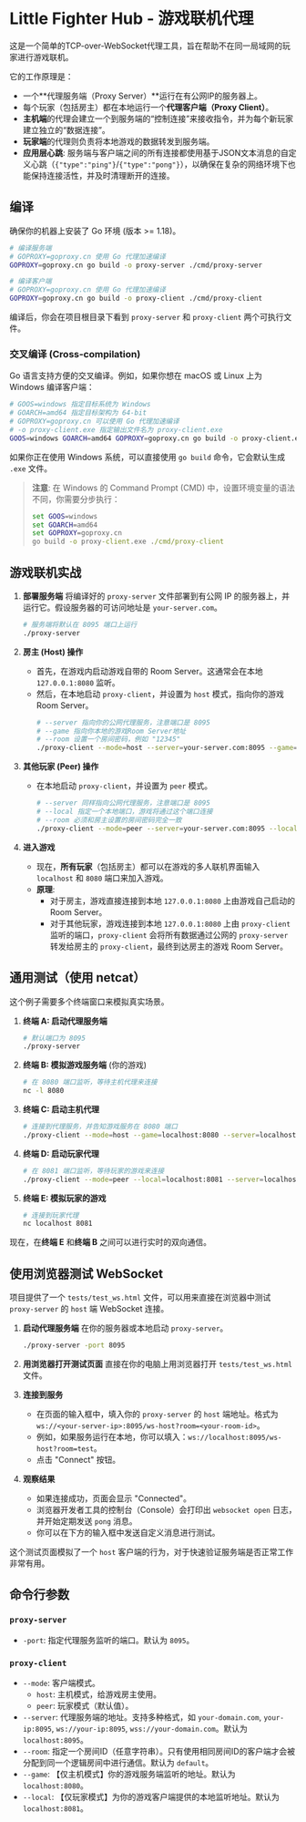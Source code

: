 # Little Fighter Hub - 游戏联机代理

这是一个简单的TCP-over-WebSocket代理工具，旨在帮助不在同一局域网的玩家进行游戏联机。

它的工作原理是：
- 一个**代理服务端（Proxy Server）**运行在有公网IP的服务器上。
- 每个玩家（包括房主）都在本地运行一个**代理客户端（Proxy Client）**。
- **主机端**的代理会建立一个到服务端的“控制连接”来接收指令，并为每个新玩家建立独立的“数据连接”。
- **玩家端**的代理则负责将本地游戏的数据转发到服务端。
- **应用层心跳**: 服务端与客户端之间的所有连接都使用基于JSON文本消息的自定义心跳（`{"type":"ping"}`/`{"type":"pong"}`），以确保在复杂的网络环境下也能保持连接活性，并及时清理断开的连接。

## 编译

确保你的机器上安装了 Go 环境 (版本 >= 1.18)。

```bash
# 编译服务端
# GOPROXY=goproxy.cn 使用 Go 代理加速编译
GOPROXY=goproxy.cn go build -o proxy-server ./cmd/proxy-server

# 编译客户端
# GOPROXY=goproxy.cn 使用 Go 代理加速编译
GOPROXY=goproxy.cn go build -o proxy-client ./cmd/proxy-client
```

编译后，你会在项目根目录下看到 `proxy-server` 和 `proxy-client` 两个可执行文件。

### 交叉编译 (Cross-compilation)

Go 语言支持方便的交叉编译。例如，如果你想在 macOS 或 Linux 上为 Windows 编译客户端：

```bash
# GOOS=windows 指定目标系统为 Windows
# GOARCH=amd64 指定目标架构为 64-bit
# GOPROXY=goproxy.cn 可以使用 Go 代理加速编译
# -o proxy-client.exe 指定输出文件名为 proxy-client.exe
GOOS=windows GOARCH=amd64 GOPROXY=goproxy.cn go build -o proxy-client.exe ./cmd/proxy-client
```

如果你正在使用 Windows 系统，可以直接使用 `go build` 命令，它会默认生成 `.exe` 文件。

> **注意**: 在 Windows 的 Command Prompt (CMD) 中，设置环境变量的语法不同，你需要分步执行：
> ```cmd
> set GOOS=windows
> set GOARCH=amd64
> set GOPROXY=goproxy.cn
> go build -o proxy-client.exe ./cmd/proxy-client
> ```

## 游戏联机实战

1.  **部署服务端**
    将编译好的 `proxy-server` 文件部署到有公网 IP 的服务器上，并运行它。假设服务器的可访问地址是 `your-server.com`。
    ```bash
    # 服务端将默认在 8095 端口上运行
    ./proxy-server
    ```

2.  **房主 (Host) 操作**
    -   首先，在游戏内启动游戏自带的 Room Server。这通常会在本地 `127.0.0.1:8080` 监听。
    -   然后，在本地启动 `proxy-client`，并设置为 `host` 模式，指向你的游戏 Room Server。
        ```bash
        # --server 指向你的公网代理服务，注意端口是 8095
        # --game 指向你本地的游戏Room Server地址
        # --room 设置一个房间密码，例如 "12345"
        ./proxy-client --mode=host --server=your-server.com:8095 --game=127.0.0.1:8080 --room=12345
        ```

3.  **其他玩家 (Peer) 操作**
    -   在本地启动 `proxy-client`，并设置为 `peer` 模式。
        ```bash
        # --server 同样指向公网代理服务，注意端口是 8095
        # --local 指定一个本地端口，游戏将通过这个端口连接
        # --room 必须和房主设置的房间密码完全一致
        ./proxy-client --mode=peer --server=your-server.com:8095 --local=127.0.0.1:8080 --room=12345
        ```

4.  **进入游戏**
    -   现在，**所有玩家**（包括房主）都可以在游戏的多人联机界面输入 `localhost` 和 `8080` 端口来加入游戏。
    -   **原理**:
        -   对于房主，游戏直接连接到本地 `127.0.0.1:8080` 上由游戏自己启动的 Room Server。
        -   对于其他玩家，游戏连接到本地 `127.0.0.1:8080` 上由 `proxy-client` 监听的端口，`proxy-client` 会将所有数据通过公网的 `proxy-server` 转发给房主的 `proxy-client`，最终到达房主的游戏 Room Server。

## 通用测试（使用 netcat）

这个例子需要多个终端窗口来模拟真实场景。

1.  **终端 A: 启动代理服务端**
    ```bash
    # 默认端口为 8095
    ./proxy-server
    ```

2.  **终端 B: 模拟游戏服务端** (你的游戏)
    ```bash
    # 在 8080 端口监听，等待主机代理来连接
    nc -l 8080
    ```

3.  **终端 C: 启动主机代理**
    ```bash
    # 连接到代理服务，并告知游戏服务在 8080 端口
    ./proxy-client --mode=host --game=localhost:8080 --server=localhost:8095
    ```

4.  **终端 D: 启动玩家代理**
    ```bash
    # 在 8081 端口监听，等待玩家的游戏来连接
    ./proxy-client --mode=peer --local=localhost:8081 --server=localhost:8095
    ```

5.  **终端 E: 模拟玩家的游戏**
    ```bash
    # 连接到玩家代理
    nc localhost 8081
    ```

现在，在**终端 E** 和**终端 B** 之间可以进行实时的双向通信。

## 使用浏览器测试 WebSocket

项目提供了一个 `tests/test_ws.html` 文件，可以用来直接在浏览器中测试 `proxy-server` 的 `host` 端 WebSocket 连接。

1.  **启动代理服务端**
    在你的服务器或本地启动 `proxy-server`。
    ```bash
    ./proxy-server -port 8095
    ```

2.  **用浏览器打开测试页面**
    直接在你的电脑上用浏览器打开 `tests/test_ws.html` 文件。

3.  **连接到服务**
    -   在页面的输入框中，填入你的 `proxy-server` 的 `host` 端地址。格式为 `ws://<your-server-ip>:8095/ws-host?room=<your-room-id>`。
    -   例如，如果服务运行在本地，你可以填入：`ws://localhost:8095/ws-host?room=test`。
    -   点击 "Connect" 按钮。

4.  **观察结果**
    -   如果连接成功，页面会显示 "Connected"。
    -   浏览器开发者工具的控制台（Console）会打印出 `websocket open` 日志，并开始定期发送 `pong` 消息。
    -   你可以在下方的输入框中发送自定义消息进行测试。

这个测试页面模拟了一个 `host` 客户端的行为，对于快速验证服务端是否正常工作非常有用。

## 命令行参数

### `proxy-server`

- `-port`: 指定代理服务监听的端口。默认为 `8095`。

### `proxy-client`

- `--mode`: 客户端模式。
  - `host`: 主机模式，给游戏房主使用。
  - `peer`: 玩家模式（默认值）。
- `--server`: 代理服务端的地址。支持多种格式，如 `your-domain.com`, `your-ip:8095`, `ws://your-ip:8095`, `wss://your-domain.com`。默认为 `localhost:8095`。
- `--room`: 指定一个房间ID（任意字符串）。只有使用相同房间ID的客户端才会被分配到同一个逻辑房间中进行通信。默认为 `default`。
- `--game`: 【仅主机模式】你的游戏服务端监听的地址。默认为 `localhost:8080`。
- `--local`: 【仅玩家模式】为你的游戏客户端提供的本地监听地址。默认为 `localhost:8081`。
